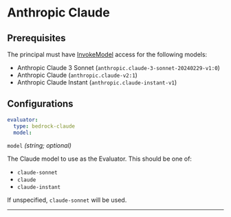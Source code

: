 # Anthropic Claude

## Prerequisites

The principal must have [InvokeModel](https://docs.aws.amazon.com/bedrock/latest/APIReference/API_runtime_InvokeModel.html) access for the following models:

- Anthropic Claude 3 Sonnet (`anthropic.claude-3-sonnet-20240229-v1:0`)
- Anthropic Claude (`anthropic.claude-v2:1`)
- Anthropic Claude Instant (`anthropic.claude-instant-v1`)

## Configurations

```yaml
evaluator:
  type: bedrock-claude 
  model:
```

`model` *(string; optional)*

The Claude model to use as the Evaluator. This should be one of:

- `claude-sonnet`
- `claude`
- `claude-instant`

If unspecified, `claude-sonnet` will be used.

---